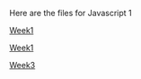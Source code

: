 Here are the files for Javascript 1 <br>

<a href="https://github.com/chichiglacierz/animals2">Week1</a><br>

<a href="https://github.com/chichiglacierz/hyf-javascript1/tree/master/Wk2">Week1</a><br>

<a href="https://github.com/chichiglacierz/hyf-javascript1/tree/master/week3">Week3</a><br>

